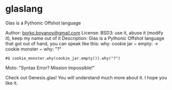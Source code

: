 glaslang
========
Glas is a Pythonic Offshot language

Author: borko.boyanov@gmail.com
License: BSD3: use it, abuse it (modify it), keep my name out of it
Description:
    Glas is a Pythonic Offshot language that got out of hand, you can speak like this: 
    why: cookie jar ~ empty: -> cookie monster  ~ why: "?"

    #$ cookie_monster.why(cookie_jar.empty()).why("?")
    
Moto: "Syntax Error? Mission Impossible!"

Check out Genesis.glas! 
You will understand much more about it.
I hope you like it.
